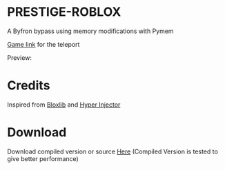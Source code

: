 # PRESTIGE-ROBLOX
A Byfron bypass using memory modifications with Pymem

[Game link](https://www.roblox.com/games/16138148062/) for the teleport

Preview:
[]()

# Credits
Inspired from [Bloxlib](https://github.com/ElCapor/bloxlib) and [Hyper Injector](https://github.com/justDarian/hyperinjector)

# Download
Download compiled version or source [Here](https://github.com/Riz-ve/Prestige-Roblox/releases/tag/Prestige)
(Compiled Version is tested to give better performance)
